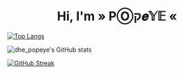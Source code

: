 <h1 align="center">Hi, I'm » PⓄק𝒆𝕐𝔼 «</h1>






[![Top Langs](https://github-readme-stats.vercel.app/api/top-langs/?username=popeye0013&theme=dark&layout=compact)](https://github.com/popeye0013/github-readme-stats)


![dhe_popeye's GitHub stats](https://github-readme-stats.vercel.app/api?username=popeye0013&show_icons=true&theme=dark)


[![GitHub Streak](https://github-readme-streak-stats.herokuapp.com/?user=popeye0013&theme=dark)](https://git.io/streak-stats)
